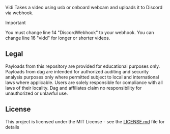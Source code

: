 Vidi
Takes a video using usb or onboard webcam and uploads it to Discord via webhook.

> [!IMPORTANT]
> You must change line 14 "DiscordWebhook" to your webhook.
> You can change line 16 "vidd" for longer or shorter videos.

## Legal
Payloads from this repository are provided for educational purposes only. Payloads from dag are intended for authorized auditing and security analysis purposes only where permitted subject to local and international laws where applicable. Users are solely responsible for compliance with all laws of their locality. Dag and affiliates claim no responsibility for unauthorized or unlawful use.

## License
This project is licensed under the MIT License - see the [LICENSE.md](LICENSE.md) file for details
